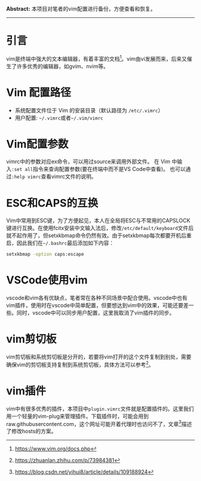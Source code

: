 **Abstract:** 本项目对笔者的vim配置进行备份，方便查看和恢复。

---

# 引言
vim是终端中强大的文本编辑器，有着丰富的文档[^1]。vim由vi发展而来，后来又催生了许多优秀的编辑器，如gvim、nvim等。

# Vim 配置路径
+ 系统配置文件位于 Vim 的安装目录（默认路径为 `/etc/.vimrc`）
+ 用户配置: `~/.vimrc`或者`~/.vim/vimrc`

# Vim配置参数
vimrc中的参数对应ex命令，可以用过source来调用外部文件。
在 Vim 中输入`:set all`指令来查询配置参数(要在终端中而不是VS Code中查看)。
也可以通过`:help vimrc`查看vimrc文件的说明。

# ESC和CAPS的互换
Vim中常用到ESC键，为了方便起见，本人在全局将ESC与不常用的CAPSLOCK键进行互换。在使用fcitx安装中文输入法后，修改`/etc/default/keyboard`文件后就不起作用了，但setxkbmap命令仍然有效。由于setxkbmap每次都要开机后重启，因此我们在`~/.bashrc`最后添加如下内容：

``` bash
setxkbmap -option caps:escape
```

# VSCode使用vim
vscode和vim各有优缺点，笔者常在各种不同场景中配合使用。vscode中也有vim插件，使用时在vscode中简单配置，但要想达到vim中的效果，可能还要差一些。同时，vscode中可以同步用户配置，这里我取消了vim插件的同步。

# vim剪切板
vim剪切板和系统剪切板是分开的，若要将vim打开的这个文件复制到别处，需要确保vim的剪切板支持复制到系统剪切板，具体方法可以参考[^2]。

# vim插件
vim中有很多优秀的插件，本项目中`plugin.vimrc`文件就是配置插件的。这里我们用一个轻量的vim-plug来管理插件。下载插件时，可能会用到raw.githubusercontent.com，这个网址可能开着代理时也访问不了，文章[^3]描述了修改hosts的方案。

[^1]:https://www.vim.org/docs.php
[^2]:https://zhuanlan.zhihu.com/p/73984381
[^3]:https://blog.csdn.net/yihui8/article/details/109188924
